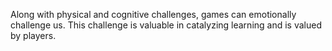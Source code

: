 Along with physical and cognitive challenges, games can emotionally challenge us. This challenge is valuable in catalyzing learning and is valued by players.
